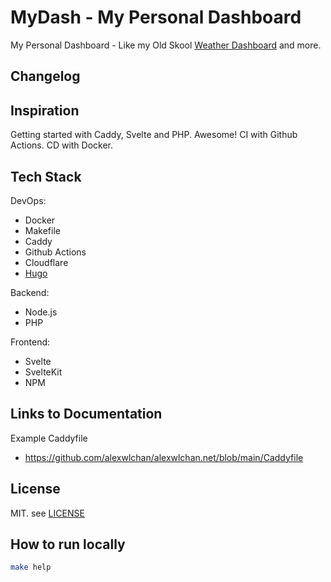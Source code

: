 # MyDash - My Personal Dashboard
My Personal Dashboard - Like my Old Skool [Weather Dashboard](https://stolpsys.com/knmi/) and more.

## Changelog

## Inspiration

Getting started with Caddy, Svelte and PHP. Awesome! 
CI with Github Actions. CD with Docker.

## Tech Stack

DevOps:

- Docker
- Makefile
- Caddy
- Github Actions
- Cloudflare
- [Hugo](https://gohugo.io/)

Backend:

- Node.js
- PHP

Frontend:

- Svelte
- SvelteKit
- NPM


## Links to Documentation

Example Caddyfile
- https://github.com/alexwlchan/alexwlchan.net/blob/main/Caddyfile

## License

MIT. see [LICENSE](LICENSE)

## How to run locally
```bash
make help
```
